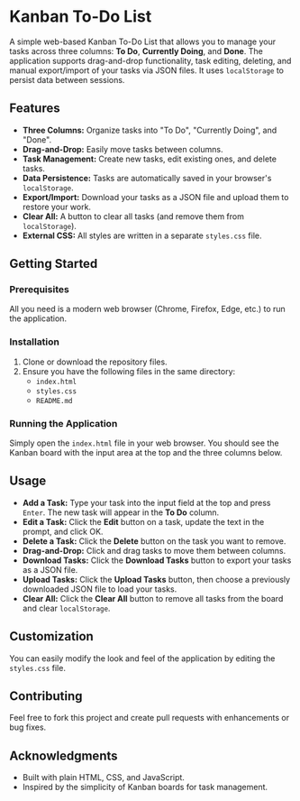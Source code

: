 # Kanban To-Do List

A simple web-based Kanban To-Do List that allows you to manage your tasks across three columns: **To Do**, **Currently Doing**, and **Done**. The application supports drag-and-drop functionality, task editing, deleting, and manual export/import of your tasks via JSON files. It uses `localStorage` to persist data between sessions.

## Features

- **Three Columns:** Organize tasks into "To Do", "Currently Doing", and "Done".
- **Drag-and-Drop:** Easily move tasks between columns.
- **Task Management:** Create new tasks, edit existing ones, and delete tasks.
- **Data Persistence:** Tasks are automatically saved in your browser's `localStorage`.
- **Export/Import:** Download your tasks as a JSON file and upload them to restore your work.
- **Clear All:** A button to clear all tasks (and remove them from `localStorage`).
- **External CSS:** All styles are written in a separate `styles.css` file.

## Getting Started

### Prerequisites

All you need is a modern web browser (Chrome, Firefox, Edge, etc.) to run the application.

### Installation

1. Clone or download the repository files.
2. Ensure you have the following files in the same directory:
   - `index.html`
   - `styles.css`
   - `README.md`

### Running the Application

Simply open the `index.html` file in your web browser. You should see the Kanban board with the input area at the top and the three columns below.

## Usage

- **Add a Task:** Type your task into the input field at the top and press `Enter`. The new task will appear in the **To Do** column.
- **Edit a Task:** Click the **Edit** button on a task, update the text in the prompt, and click OK.
- **Delete a Task:** Click the **Delete** button on the task you want to remove.
- **Drag-and-Drop:** Click and drag tasks to move them between columns.
- **Download Tasks:** Click the **Download Tasks** button to export your tasks as a JSON file.
- **Upload Tasks:** Click the **Upload Tasks** button, then choose a previously downloaded JSON file to load your tasks.
- **Clear All:** Click the **Clear All** button to remove all tasks from the board and clear `localStorage`.

## Customization

You can easily modify the look and feel of the application by editing the `styles.css` file.

## Contributing

Feel free to fork this project and create pull requests with enhancements or bug fixes.

## Acknowledgments

- Built with plain HTML, CSS, and JavaScript.
- Inspired by the simplicity of Kanban boards for task management.

